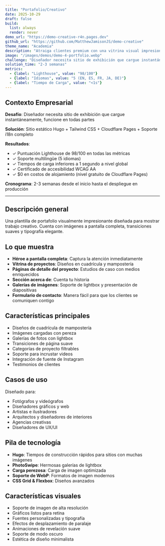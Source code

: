 ```yaml
---
title: "Portafolio/Creativo"
date: 2025-10-29
draft: false
build:
  list: always
  render: never
demo_url: "https://demo-creative-r4n.pages.dev"
github_url: "https://github.com/MatthewJamisonJS/demo-creative"
theme_name: "Academia"
description: "Atraiga clientes premium con una vitrina visual impresionante que carga instantáneamente en cualquier lugar. Presentación profesional, galerías fluidas y diseño elegante establecen autoridad creativa mientras impulsan consultas—sin necesidad de experiencia técnica."
image: "/images/demos/demo-4-portfolio.webp"
challenge: "Diseñador necesita sitio de exhibición que cargue instantáneamente, funcione en todas partes"
solution_time: "2-3 semanas"
metrics:
  - {label: "Lighthouse", value: "98/100"}
  - {label: "Idiomas", value: "5 (EN, ES, FR, JA, DE)"}
  - {label: "Tiempo de Carga", value: "<1s"}
---
```


## Contexto Empresarial

**Desafío**: Diseñador necesita sitio de exhibición que cargue instantáneamente, funcione en todas partes

**Solución**: Sitio estático Hugo + Tailwind CSS + Cloudflare Pages + Soporte i18n completo

**Resultados**:
- ✓ Puntuación Lighthouse de 98/100 en todas las métricas
- ✓ Soporte multilingüe (5 idiomas)
- ✓ Tiempos de carga inferiores a 1 segundo a nivel global
- ✓ Certificado de accesibilidad WCAG AA
- ✓ $0 en costos de alojamiento (nivel gratuito de Cloudflare Pages)

**Cronograma**: 2-3 semanas desde el inicio hasta el despliegue en producción

---

## Descripción general

Una plantilla de portafolio visualmente impresionante diseñada para mostrar trabajo creativo. Cuenta con imágenes a pantalla completa, transiciones suaves y tipografía elegante.

## Lo que muestra

- **Héroe a pantalla completa**: Captura la atención inmediatamente
- **Vitrina de proyectos**: Diseños en cuadrícula y mampostería
- **Páginas de detalle del proyecto**: Estudios de caso con medios enriquecidos
- **Sección acerca de**: Cuenta tu historia
- **Galerías de imágenes**: Soporte de lightbox y presentación de diapositivas
- **Formulario de contacto**: Manera fácil para que los clientes se comuniquen contigo

## Características principales

- Diseños de cuadrícula de mampostería
- Imágenes cargadas con pereza
- Galerías de fotos con lightbox
- Transiciones de página suave
- Categorías de proyecto filtrables
- Soporte para incrustar videos
- Integración de fuente de Instagram
- Testimonios de clientes

## Casos de uso

Diseñado para:
- Fotógrafos y videógrafos
- Diseñadores gráficos y web
- Artistas e ilustradores
- Arquitectos y diseñadores de interiores
- Agencias creativas
- Diseñadores de UX/UI

## Pila de tecnología

- **Hugo**: Tiempos de construcción rápidos para sitios con muchas imágenes
- **PhotoSwipe**: Hermosas galerías de lightbox
- **Carga perezosa**: Carga de imagen optimizada
- **Soporte de WebP**: Formatos de imagen modernos
- **CSS Grid & Flexbox**: Diseños avanzados

## Características visuales

- Soporte de imagen de alta resolución
- Gráficos listos para retina
- Fuentes personalizadas y tipografía
- Efectos de desplazamiento de paralaje
- Animaciones de revelación suave
- Soporte de modo oscuro
- Estética de diseño minimalista
